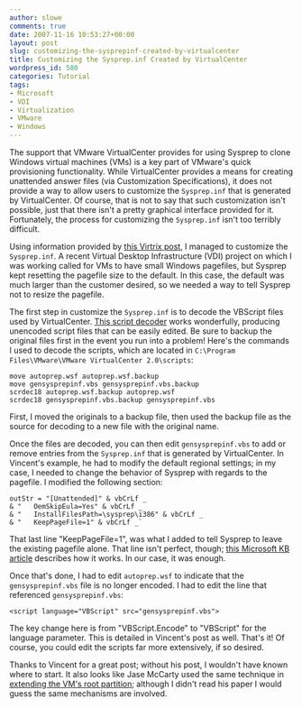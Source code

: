 ```yaml
---
author: slowe
comments: true
date: 2007-11-16 10:53:27+00:00
layout: post
slug: customizing-the-sysprepinf-created-by-virtualcenter
title: Customizing the Sysprep.inf Created by VirtualCenter
wordpress_id: 580
categories: Tutorial
tags:
- Microsoft
- VDI
- Virtualization
- VMware
- Windows
---
```


The support that VMware VirtualCenter provides for using Sysprep to clone Windows virtual machines (VMs) is a key part of VMware's quick provisioning functionality. While VirtualCenter provides a means for creating unattended answer files (via Customization Specifications), it does not provide a way to allow users to customize the `Sysprep.inf` that is generated by VirtualCenter. Of course, that is not to say that such customization isn't possible, just that there isn't a pretty graphical interface provided for it. Fortunately, the process for customizing the `Sysprep.inf` isn't too terribly difficult.

Using information provided by [this Virtrix post](http://virtrix.blogspot.com/2006/11/vmware-setting-regional-settings-for.html), I managed to customize the `Sysprep.inf`. A recent Virtual Desktop Infrastructure (VDI) project on which I was working called for VMs to have small Windows pagefiles, but Sysprep kept resetting the pagefile size to the default. In this case, the default was much larger than the customer desired, so we needed a way to tell Sysprep not to resize the pagefile.

The first step in customize the `Sysprep.inf` is to decode the VBScript files used by VirtualCenter. [This script decoder](http://www.virtualconspiracy.com/content/scrdec/intro) works wonderfully, producing unencoded script files that can be easily edited. Be sure to backup the original files first in the event you run into a problem! Here's the commands I used to decode the scripts, which are located in `C:\Program Files\VMware\VMware VirtualCenter 2.0\scripts`:

	move autoprep.wsf autoprep.wsf.backup  
	move gensysprepinf.vbs gensysprepinf.vbs.backup  
	scrdec18 autoprep.wsf.backup autoprep.wsf  
	scrdec18 gensysprepinf.vbs.backup gensysprepinf.vbs

First, I moved the originals to a backup file, then used the backup file as the source for decoding to a new file with the original name.

Once the files are decoded, you can then edit `gensysprepinf.vbs` to add or remove entries from the `Sysprep.inf` that is generated by VirtualCenter. In Vincent's example, he had to modify the default regional settings; in my case, I needed to change the behavior of Sysprep with regards to the pagefile. I modified the following section:

	outStr = "[Unattended]" & vbCrLf _  
	& "   OemSkipEula=Yes" & vbCrLf _  
	& "   InstallFilesPath=\sysprep\i386" & vbCrLf _  
	& "   KeepPageFile=1" & vbCrLf _`

That last line "KeepPageFile=1", was what I added to tell Sysprep to leave the existing pagefile alone. That line isn't perfect, though; [this Microsoft KB article](http://support.microsoft.com/kb/813138) describes how it works. In our case, it was enough.

Once that's done, I had to edit `autoprep.wsf` to indicate that the `gensysprepinf.vbs` file is no longer encoded. I had to edit the line that referenced `gensysprepinf.vbs`:

	<script language="VBScript" src="gensysprepinf.vbs">

The key change here is from "VBScript.Encode" to "VBScript" for the language parameter. This is detailed in Vincent's post as well. That's it! Of course, you could edit the scripts far more extensively, if so desired.

Thanks to Vincent for a great post; without his post, I wouldn't have known where to start. It also looks like Jase McCarty used the same technique in [extending the VM's root partition](http://www.jasemccarty.com/blog/2006/09/vmware-extending-cloned-deployed.html); although I didn't read his paper I would guess the same mechanisms are involved.
